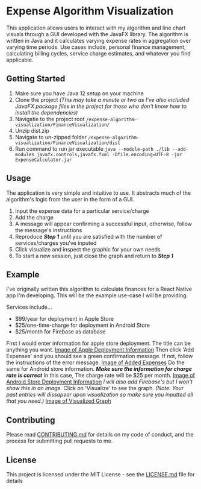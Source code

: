# Expense Algorithm Visualization

This application allows users to interact with my algorithm and line chart visuals through a GUI developed with the JavaFX library. The algorithm is written in Java and it calculates varying expense rates in aggregation over varying time periods. Use cases include, personal finance management, calculating billing cycles, service charge estimates, and whatever you find applicable.

## Getting Started

1. Make sure you have Java 12 setup on your machine
2. Clone the project 
*(This may take a minute or two as I've also included JavaFX package files in the project for those who don't know how to install the dependencies)*
3. Navigatie to the project root
```/expense-algorithm-visualization/FinanceVisualization/```
4. Unzip dist.zip
5. Navigate to un-zipped folder
```/expense-algorithm-visualization/FinanceVisualization/dist```
6. Run command to run jar executable
```java --module-path ./lib --add-modules javafx.controls,javafx.fxml -Dfile.encoding=UTF-8 -jar ExpenseCalculator.jar```



## Usage

The application is very simple and intuitive to use. It abstracts much of the algorithm's logic from the user in the form of a GUI.

1. Input the expense data for a particular service/charge
2. Add the charge
3. A message will appear confirming a successful input, otherwise, follow the message's instructions
3. Reproduce ***Step 1*** until you are satisfied with the number of services/charges you've inputed
4. Click visualize and inspect the graphic for your own needs
5. To start a new session, just close the graph and return to ***Step 1***

## Example
I've originally written this algorithm to calculate finances for a React Native app I'm developing. This will be the example use-case I will be providing.

Services include...
* $99/year for deployment in Apple Store
* $25/one-time-charge for deployment in Android Store
* $25/month for Firebase as database


First I would enter information for apple store deployment. The title can be anything you want.
[Image of Apple Deployment Information](https://i.imgur.com/Rhz2HZL.png)
Then click 'Add Expenses' and you should see a green confirmation message. If not, follow the instructions of the error message.
[Image of Added Expenses](https://imgur.com/XYxuFOW)
Do the same for Android store information. ***Make sure the information for charge rate is correct*** In this case, The charge rate will be $25 per month. 
[Image of Android Store Deployment Information](https://imgur.com/cZGRU18)
*I will also add Firebase's but I won't show this in an image.*
Click on 'Visualize' to see the graph. *(Note: Your past entries will dissapear upon visualization so make sure you inputted all that you need.)*
[Image of Visualized Graph](https://imgur.com/0DvlD05)

## Contributing

Please read [CONTRIBUTING.md](https://github.com/lusterane/expense-algorithm-visualization) for details on my code of conduct, and the process for submitting pull requests to me.

## License

This project is licensed under the MIT License - see the [LICENSE.md](LICENSE.md) file for details
